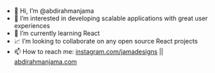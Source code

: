- 👋 Hi, I’m @abdirahmanjama
- 👀 I’m interested in developing scalable applications with great user experiences
- 🌱 I’m currently learning React
- 📈 I’m looking to collaborate on any open source React projects 
- 📫 How to reach me: [instagram.com/jamadesigns](https://www.instagram.com/jamadesigns) || [abdirahmanjama.com](https://abdirahmanjama.com)
<!---
abdirahmanjama/abdirahmanjama is a ✨ special ✨ repository because its `README.md` (this file) appears on your GitHub profile.
You can click the Preview link to take a look at your changes.
--->
